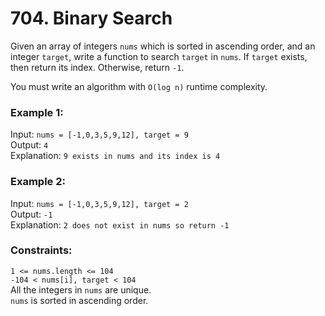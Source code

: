 # 704. Binary Search   
   
Given an array of integers ```nums``` which is sorted in ascending order, and an integer ```target```, write a function to search ```target``` in ```nums```. If ```target``` exists, then return its index. Otherwise, return ```-1```.   
   
You must write an algorithm with ```O(log n)``` runtime complexity.   
   
    
   
### **Example 1:**   
   
Input: ```nums = [-1,0,3,5,9,12], target = 9```   
Output: ```4```   
Explanation: ```9 exists in nums and its index is 4```   
   
### **Example 2:**   
   
Input: ```nums = [-1,0,3,5,9,12], target = 2```   
Output: ```-1```   
Explanation: ```2 does not exist in nums so return -1```   
    
   
### **Constraints:**   
   
```1 <= nums.length <= 104```   
```-104 < nums[i], target < 104```   
All the integers in ```nums``` are unique.   
```nums``` is sorted in ascending order.   
